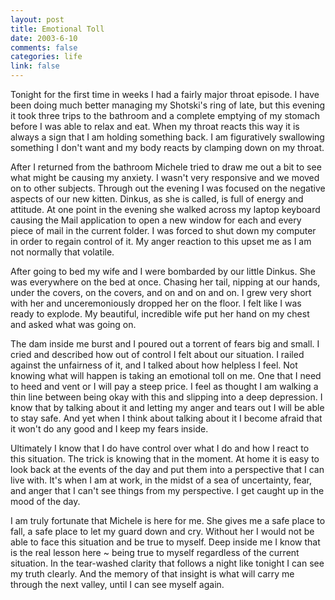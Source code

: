 ```yaml
--- 
layout: post
title: Emotional Toll
date: 2003-6-10
comments: false
categories: life
link: false
---
```

Tonight for the first time in weeks I had a fairly major throat episode. I have been doing much better managing my Shotski's ring of late, but this evening it took three trips to the bathroom and a complete emptying of my stomach before I was able to relax and eat. When my throat reacts this way it is always a sign that I am holding something back. I am figuratively swallowing something I don't want and my body reacts by clamping down on my throat.

After I returned from the bathroom Michele tried to draw me out a bit to see what might be causing my anxiety. I wasn't very responsive and we moved on to other subjects. Through out the evening I was focused on the negative aspects of our new kitten. Dinkus, as she is called, is full of energy and attitude.  At one point in the evening she walked across my laptop keyboard causing the Mail application to open a new window for each and every piece of mail in the current folder. I was forced to shut down my computer in order to regain control of it.  My anger reaction to this upset me as I am not normally that volatile.

After going to bed my wife and I were bombarded by our little Dinkus. She was everywhere on the bed at once. Chasing her tail, nipping at our hands, under the covers, on the covers, and on and on and on. I grew very short with her and unceremoniously dropped her on the floor. I felt like I was ready to explode. My beautiful, incredible wife put her hand on my chest and asked what was going on.

The dam inside me burst and I poured out a torrent of fears big and small. I cried and described how out of control I felt about our situation. I railed against the unfairness of it, and I talked about how helpless I feel. Not knowing what will happen is taking an emotional toll on me. One that I need to heed and vent or I will pay a steep price. I feel as thought I am walking a thin line between being okay with this and slipping into a deep depression. I know that by talking about it and letting my anger and tears out I will be able to stay safe. And yet when I think about talking about it I become afraid that it won't do any good  and I keep my fears inside.

Ultimately I know that I do have control over what I do and how I react to this situation. The trick is knowing that in the moment. At home it is easy to look back at the events of the day and put them into a perspective that I can live with. It's when I am at work, in the midst of a sea of uncertainty, fear, and anger that I can't see things from my perspective. I get caught up in the mood of the day.

I am truly fortunate that Michele is here for me. She gives me a safe place to fall, a safe place to let my guard down and cry. Without her I would not be able to face this situation and be true to myself. Deep inside me I know that is the real lesson here ~ being true to myself regardless of the current situation. In the tear-washed clarity that follows a night like tonight I can see my truth clearly. And the memory of that insight is what will carry me through the next valley, until I can see myself again.
